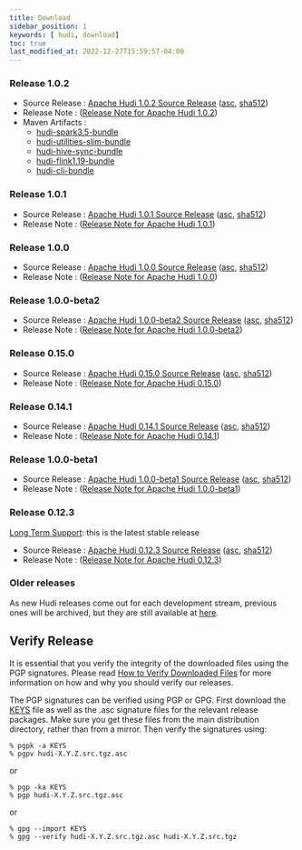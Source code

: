 ```yaml
---
title: Download
sidebar_position: 1
keywords: [ hudi, download]
toc: true
last_modified_at: 2022-12-27T15:59:57-04:00
---
```


### Release 1.0.2
* Source Release : [Apache Hudi 1.0.2 Source Release](https://downloads.apache.org/hudi/1.0.2/hudi-1.0.2.src.tgz) ([asc](https://downloads.apache.org/hudi/1.0.2/hudi-1.0.2.src.tgz.asc), [sha512](https://downloads.apache.org/hudi/1.0.2/hudi-1.0.2.src.tgz.sha512))
* Release Note : ([Release Note for Apache Hudi 1.0.2](/releases/release-1.0.2))
* Maven Artifacts :
    * [hudi-spark3.5-bundle](https://repository.apache.org/content/repositories/releases/org/apache/hudi/hudi-spark3.5-bundle_2.12/1.0.2/hudi-spark3.5-bundle_2.12-1.0.2.jar)
    * [hudi-utilities-slim-bundle](https://repository.apache.org/content/repositories/releases/org/apache/hudi/hudi-utilities-slim-bundle_2.12/1.0.2/hudi-utilities-slim-bundle_2.12-1.0.2.jar)
    * [hudi-hive-sync-bundle](https://repository.apache.org/content/repositories/releases/org/apache/hudi/hudi-hive-sync-bundle/1.0.2/hudi-hive-sync-bundle-1.0.2.jar)
    * [hudi-flink1.19-bundle](https://repository.apache.org/content/repositories/releases/org/apache/hudi/hudi-flink1.19-bundle/1.0.2/hudi-flink1.19-bundle-1.0.2.jar)
    * [hudi-cli-bundle](https://repository.apache.org/content/repositories/releases/org/apache/hudi/hudi-cli-bundle_2.12/1.0.2/hudi-cli-bundle_2.12-1.0.2.jar)

### Release 1.0.1
* Source Release : [Apache Hudi 1.0.1 Source Release](https://downloads.apache.org/hudi/1.0.1/hudi-1.0.1.src.tgz) ([asc](https://downloads.apache.org/hudi/1.0.1/hudi-1.0.1.src.tgz.asc), [sha512](https://downloads.apache.org/hudi/1.0.1/hudi-1.0.1.src.tgz.sha512))
* Release Note : ([Release Note for Apache Hudi 1.0.1](/releases/release-1.0.1))

### Release 1.0.0
* Source Release : [Apache Hudi 1.0.0 Source Release](https://downloads.apache.org/hudi/1.0.0/hudi-1.0.0.src.tgz) ([asc](https://downloads.apache.org/hudi/1.0.0/hudi-1.0.0.src.tgz.asc), [sha512](https://downloads.apache.org/hudi/1.0.0/hudi-1.0.0.src.tgz.sha512))
* Release Note : ([Release Note for Apache Hudi 1.0.0](/releases/release-1.0.0))

### Release 1.0.0-beta2
* Source Release : [Apache Hudi 1.0.0-beta2 Source Release](https://downloads.apache.org/hudi/1.0.0-beta2/hudi-1.0.0-beta2.src.tgz) ([asc](https://downloads.apache.org/hudi/1.0.0-beta2/hudi-1.0.0-beta2.src.tgz.asc), [sha512](https://downloads.apache.org/hudi/1.0.0-beta2/hudi-1.0.0-beta2.src.tgz.sha512))
* Release Note : ([Release Note for Apache Hudi 1.0.0-beta2](/releases/release-1.0.0-beta2))

### Release 0.15.0
* Source Release : [Apache Hudi 0.15.0 Source Release](https://downloads.apache.org/hudi/0.15.0/hudi-0.15.0.src.tgz) ([asc](https://downloads.apache.org/hudi/0.15.0/hudi-0.15.0.src.tgz.asc), [sha512](https://downloads.apache.org/hudi/0.15.0/hudi-0.15.0.src.tgz.sha512))
* Release Note : ([Release Note for Apache Hudi 0.15.0](/releases/release-0.15.0))

### Release 0.14.1
* Source Release : [Apache Hudi 0.14.1 Source Release](https://downloads.apache.org/hudi/0.14.1/hudi-0.14.1.src.tgz) ([asc](https://downloads.apache.org/hudi/0.14.1/hudi-0.14.1.src.tgz.asc), [sha512](https://downloads.apache.org/hudi/0.14.1/hudi-0.14.1.src.tgz.sha512))
* Release Note : ([Release Note for Apache Hudi 0.14.1](/releases/release-0.14.1))

### Release 1.0.0-beta1
* Source Release : [Apache Hudi 1.0.0-beta1 Source Release](https://www.apache.org/dyn/closer.lua/hudi/1.0.0-beta1/hudi-1.0.0-beta1.src.tgz) ([asc](https://downloads.apache.org/hudi/1.0.0-beta1/hudi-1.0.0-beta1.src.tgz.asc), [sha512](https://downloads.apache.org/hudi/1.0.0-beta1/hudi-1.0.0-beta1.src.tgz.sha512))
* Release Note : ([Release Note for Apache Hudi 1.0.0-beta1](/releases/release-1.0.0-beta1))

### Release 0.12.3
[Long Term Support](/releases/release-0.12.3#long-term-support): this is the latest stable release
* Source Release : [Apache Hudi 0.12.3 Source Release](https://www.apache.org/dyn/closer.lua/hudi/0.12.3/hudi-0.12.3.src.tgz) ([asc](https://downloads.apache.org/hudi/0.12.3/hudi-0.12.3.src.tgz.asc), [sha512](https://downloads.apache.org/hudi/0.12.3/hudi-0.12.3.src.tgz.sha512))
* Release Note : ([Release Note for Apache Hudi 0.12.3](/releases/release-0.12.3))

### Older releases
As new Hudi releases come out for each development stream, previous ones will be archived, but they are still available at [here](https://archive.apache.org/dist/hudi/). 

## Verify Release

It is essential that you verify the integrity of the downloaded files using the PGP signatures. Please read [How to Verify Downloaded Files](https://www.apache.org/info/verification.html)
for more information on how and why you should verify our releases.

The PGP signatures can be verified using PGP or GPG. First download the [KEYS](https://downloads.apache.org/hudi/KEYS) file as well as the
.asc signature files for the relevant release packages. Make sure you get these files from the main distribution directory, rather than from
a mirror. Then verify the signatures using:

```
% pgpk -a KEYS
% pgpv hudi-X.Y.Z.src.tgz.asc
```

or

```
% pgp -ka KEYS
% pgp hudi-X.Y.Z.src.tgz.asc
```

or

```
% gpg --import KEYS
% gpg --verify hudi-X.Y.Z.src.tgz.asc hudi-X.Y.Z.src.tgz
```
